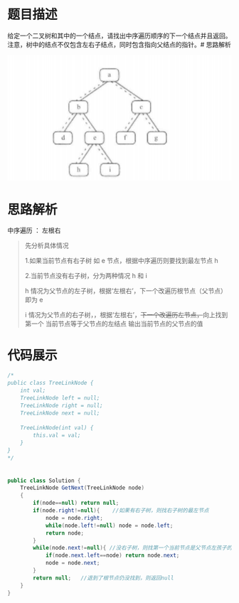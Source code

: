 #  题目描述

给定一个二叉树和其中的一个结点，请找出中序遍历顺序的下一个结点并且返回。注意，树中的结点不仅包含左右子结点，同时包含指向父结点的指针。#  思路解析

![二叉树的下一个结点](../img/二叉树的下一个结点.jpg)

#  思路解析

中序遍历 ： 左根右
> 先分析具体情况
>
> 1.如果当前节点有右子树 如 e 节点，根据中序遍历则要找到最左节点 h
>
> 2.当前节点没有右子树，分为两种情况 h 和 i
>  
> h 情况为父节点的左子树，根据‘左根右’，下一个改遍历根节点（父节点） 即为 e 
>
> i 情况为父节点的右子树，，根据‘左根右’，~~下一个改遍历左节点，~~向上找到第一个 当前节点等于父节点的左结点  输出当前节点的父节点的值



#  代码展示

```java
/*
public class TreeLinkNode {
    int val;
    TreeLinkNode left = null;
    TreeLinkNode right = null;
    TreeLinkNode next = null;

    TreeLinkNode(int val) {
        this.val = val;
    }
}
*/


public class Solution {
    TreeLinkNode GetNext(TreeLinkNode node)
    {
        if(node==null) return null;
        if(node.right!=null){    //如果有右子树，则找右子树的最左节点
            node = node.right;
            while(node.left!=null) node = node.left;
            return node;
        }
        while(node.next!=null){ //没右子树，则找第一个当前节点是父节点左孩子的节点
            if(node.next.left==node) return node.next;
            node = node.next;
        }
        return null;   //退到了根节点仍没找到，则返回null
    }
}
```